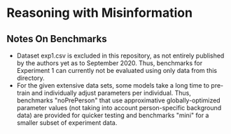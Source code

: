 # Reasoning with Misinformation
## Notes On Benchmarks
- Dataset exp1.csv is excluded in this repository, as not entirely published by the authors yet as to September 2020. Thus, benchmarks for Experiment 1 can currently not be evaluated using only data from this directory. 
- For the given extensive data sets, some models take a long time to pre-train and individually adjust parameters per individual. Thus, benchmarks "noPrePerson" that use approximative globally-optimized parameter values (not taking into account person-specific background data) are provided for quicker testing and benchmarks "mini" for a smaller subset of experiment data. 
